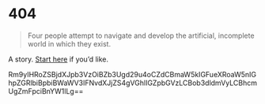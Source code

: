 # 404

> Four people attempt to navigate and develop the artificial, incomplete world in which they exist.

A story. [Start here](https://a-flyleaf.github.io/hello-world) if you’d like.

Rm9yIHRoZSBjdXJpb3VzOiBZb3Ugd29u4oCZdCBmaW5kIGFueXRoaW5nIGhpZGRlbiBpbiBWaWV3IFNvdXJjZS4gVGhlIGZpbGVzLCBob3dldmVyLCBhcmUgZmFpciBnYW1lLg==